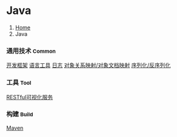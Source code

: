 # Java

<ol class="breadcrumb"><li><a href="/">Home</a></li><li class="active">Java</li></ol>

### 通用技术 <small>Common</small>
<a class="btn btn-default" href="/server/java/framework.md" role="button">开发框架</a> <a class="btn btn-default" href="/server/java/language.md" role="button">语言工具</a> <a class="btn btn-default" href="/server/java/logging.md" role="button">日志</a> <a class="btn btn-default" href="/server/java/orm-odm.md" role="button">对象关系映射/对象文档映射</a> <a class="btn btn-default" href="/server/java/serialization.md" role="button">序列化/反序列化</a>

### 工具 <small>Tool</small>
<a class="btn btn-default" href="/server/java/restful-ui.md" role="button">RESTful可视化服务</a>

### 构建 <small>Build</small>
<a class="btn btn-default" href="/server/java/maven.md" role="button">Maven</a>


